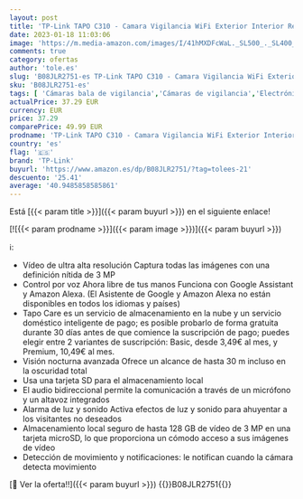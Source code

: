 ```yaml
---
layout: post
title: 'TP-Link TAPO C310 - Camara Vigilancia WiFi Exterior Interior Resolución 3MP  IP66 con Visión Nocturna  Detección de Movimiento y Alarma Instantánea  Control con App IOS  Android  Compatible con Alexa'
date: 2023-01-18 11:03:06
image: 'https://m.media-amazon.com/images/I/41hMXDFcWaL._SL500_._SL400_.jpg'
comments: true
category: ofertas
author: 'tole.es'
slug: 'B08JLR2751-es TP-Link TAPO C310 - Camara Vigilancia WiFi Exterior...'
sku: 'B08JLR2751-es'
tags: [ 'Cámaras bala de vigilancia','Cámaras de vigilancia','Electrónica','Fotografía y videocámaras','alexa','tp-link','🇪🇸', ]
actualPrice: 37.29 EUR
currency: EUR
price: 37.29
comparePrice: 49.99 EUR
prodname: 'TP-Link TAPO C310 - Camara Vigilancia WiFi Exterior Interior Resolución 3MP  IP66 con Visión Nocturna  Detección de Movimiento y Alarma Instantánea  Control con App IOS  Android  Compatible con Alexa'
country: 'es'
flag: '🇪🇸'
brand: 'TP-Link'
buyurl: 'https://www.amazon.es/dp/B08JLR2751/?tag=tolees-21'
descuento: '25.41'
average: '40.9485858585861'
---
```


Está [{{< param title >}}]({{< param buyurl >}}) en el siguiente enlace!

[![{{< param prodname >}}]({{< param image >}})]({{< param buyurl >}})

ℹ️:

- Vídeo de ultra alta resolución Captura todas las imágenes con una definición nítida de 3 MP
- Control por voz Ahora libre de tus manos Funciona con Google Assistant y Amazon Alexa. (El Asistente de Google y Amazon Alexa no están disponibles en todos los idiomas y países)
- Tapo Care es un servicio de almacenamiento en la nube y un servicio doméstico inteligente de pago; es posible probarlo de forma gratuita durante 30 días antes de que comience la suscripción de pago; puedes elegir entre 2 variantes de suscripción: Basic, desde 3,49€ al mes, y Premium, 10,49€ al mes.
- Visión nocturna avanzada Ofrece un alcance de hasta 30 m incluso en la oscuridad total
- Usa una tarjeta SD para el almacenamiento local
- El audio bidireccional permite la comunicación a través de un micrófono y un altavoz integrados
- Alarma de luz y sonido Activa efectos de luz y sonido para ahuyentar a los visitantes no deseados
- Almacenamiento local seguro de hasta 128 GB de vídeo de 3 MP en una tarjeta microSD, lo que proporciona un cómodo acceso a sus imágenes de vídeo
- Detección de movimiento y notificaciones: le notifican cuando la cámara detecta movimiento

[🛒 Ver la oferta!!]({{< param buyurl >}})
{{<world>}}B08JLR2751{{</world>}}
